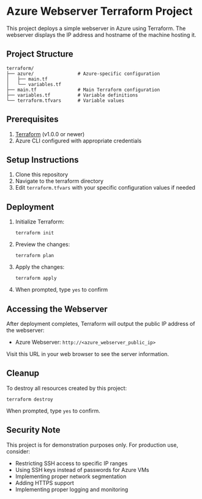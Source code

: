# Azure Webserver Terraform Project

This project deploys a simple webserver in Azure using Terraform. The webserver displays the IP address and hostname of the machine hosting it.

## Project Structure

```
terraform/
├── azure/                # Azure-specific configuration
│   ├── main.tf
│   └── variables.tf
├── main.tf               # Main Terraform configuration
├── variables.tf          # Variable definitions
└── terraform.tfvars      # Variable values
```

## Prerequisites

1. [Terraform](https://www.terraform.io/downloads.html) (v1.0.0 or newer)
2. Azure CLI configured with appropriate credentials

## Setup Instructions

1. Clone this repository
2. Navigate to the terraform directory
3. Edit `terraform.tfvars` with your specific configuration values if needed

## Deployment

1. Initialize Terraform:
   ```
   terraform init
   ```

2. Preview the changes:
   ```
   terraform plan
   ```

3. Apply the changes:
   ```
   terraform apply
   ```

4. When prompted, type `yes` to confirm

## Accessing the Webserver

After deployment completes, Terraform will output the public IP address of the webserver:

- Azure Webserver: `http://<azure_webserver_public_ip>`

Visit this URL in your web browser to see the server information.

## Cleanup

To destroy all resources created by this project:

```
terraform destroy
```

When prompted, type `yes` to confirm.

## Security Note

This project is for demonstration purposes only. For production use, consider:

- Restricting SSH access to specific IP ranges
- Using SSH keys instead of passwords for Azure VMs
- Implementing proper network segmentation
- Adding HTTPS support
- Implementing proper logging and monitoring
